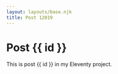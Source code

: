 ```yaml
---
layout: layouts/base.njk
title: Post 12019
---
```


# Post {{ id }}

This is post {{ id }} in my Eleventy project.
